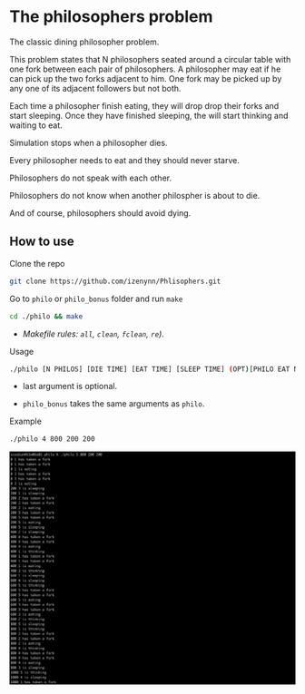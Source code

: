 # The philosophers problem
The classic dining philosopher problem.

This problem states that N philosophers seated around a circular table with one fork between each pair of philosophers. A philosopher may eat if he can pick up the two forks adjacent to him. One fork may be picked up by any one of its adjacent followers but not both.

Each time a philosopher finish eating, they will drop drop their forks and start sleeping. Once they have finished sleeping, the will start thinking and waiting to eat.

Simulation stops when a philosopher dies.

Every philosopher needs to eat and they should never starve.

Philosophers do not speak with each other.

Philosophers do not know when another philospher is about to die.

And of course, philosophers should avoid dying.

## How to use

Clone the repo

```sh
git clone https://github.com/izenynn/Phlisophers.git
```
Go to `philo` or `philo_bonus` folder and run `make`

```sh
cd ./philo && make
```
- *Makefile rules: `all`, `clean`, `fclean`, `re`).*

Usage

```sh
./philo [N PHILOS] [DIE TIME] [EAT TIME] [SLEEP TIME] (OPT)[PHILO EAT N TIMES]
```

- last argument is optional.

- `philo_bonus` takes the same arguments as `philo`.

Example

```sh
./philo 4 800 200 200
```
<img src="https://github.com/csalihburak/Philosophers/blob/master/images/image.png" />
